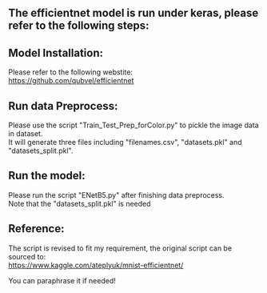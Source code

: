 ## The efficientnet model is run under keras, please refer to the following steps:

## Model Installation:
Please refer to the following webstite:  
https://github.com/qubvel/efficientnet


## Run data Preprocess:
Please use the script "Train_Test_Prep_forColor.py" to pickle the image data in dataset.  
It will generate three files including "filenames.csv", "datasets.pkl" and "datasets_split.pkl".


## Run the model:
Please run the script "ENetB5.py" after finishing data preprocess.  
Note that the "datasets_split.pkl" is needed


## Reference:
The script is revised to fit my requirement, the original script can be sourced to:  
https://www.kaggle.com/ateplyuk/mnist-efficientnet/  

You can paraphrase it if needed!

